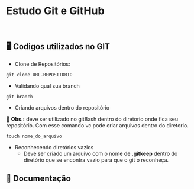 # Estudo Git e GitHub

<br>

## 🖥️ Codigos utilizados no GIT

- Clone de Repositórios:

```
git clone URL-REPOSITORIO
```
- Validando qual sua branch
```
git branch
```
- Criando arquivos dentro do repositório

🚨 **Obs.:** deve ser utilizado no gitBash dentro do diretorio onde fica seu repositório. Com esse comando vc pode criar arquivos dentro do diretorio.
```
touch nome_do_arquivo
```
- Reconhecendo diretórios vazios
    - Deve ser criado um arquivo com o nome de **.gitkeep** dentro do diretório que se encontra vazio para que o git o reconheça. 



## 📖 Documentação

